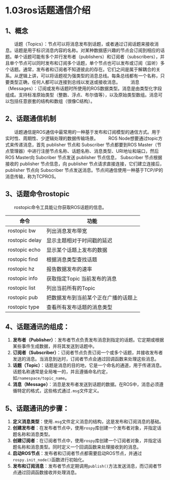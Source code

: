 # 1.03ros话题通信介绍

## 1、概念

  话题（Topics）：节点可以将消息发布到话题，或者通过订阅话题来接收消息。话题是用于标识消息内容的名称。对某种数据感兴趣的节点会订阅到相应的话题。单个话题可能有多个并行发布者（publishers）和订阅者（subscribers），并且单个节点可以同时发布和订阅多个话题，单个节点也可以发布或订阅（监听）多个话题。通常，发布者和订阅者不知道彼此的存在。它们之间是属于解耦合的关系。从逻辑上讲，可以将话题视为强类型的消息总线。每条总线都有一个名称，只要类型正确，任何人都可以连接到总线以发送或接收消息。
  消息（Messages）：订阅或发布话题时所使用的ROS数据类型。消息是由类型化字段组成。支持标准原始类型（整数、浮点、布尔值等），以及原始类型数组。消息可以包括任意嵌套的结构和数组（很像C结构）。

## 2、话题通信机制

  话题通信是ROS通信中最常用的一种基于发布和订阅模型的通信方式。用于实时性、周期性、少逻辑处理的数据传输场景。
  ROS Node想要通过topic方式来传递消息，首先 publisher 节点和 Subscriber 节点都要到ROS Master（节点管理器）中进行注册节点名称、话题名称、消息类型、URI地址和端口，然后ROS Master向 Subcriber 节点发送 publisher 节点信息， Subscriber 节点根据接收的 publisher 节点信息，向 publisher 节点请求直接连接，它们建立连接后， publisher 节点向 Subscriber 节点发送消息。节点间通信使用一种基于TCP/IP的消息传输，称为TCPROS。

## 3、话题命令rostopic

  rostopic命令工具能让你获取ROS话题的信息。

| 命令           | 功能                                 |
| -------------- | ------------------------------------ |
| rostopic bw    | 列出消息发布带宽                     |
| rostopic delay | 显示主题相对于时间戳的延迟           |
| rostopic echo  | 显示某个话题上发布的数据             |
| rostopic find  | 根据消息类型查找话题                 |
| rostopic hz    | 报告数据发布的速率                   |
| rostopic info  | 获取指定Topic 当前发布的消息         |
| rostopic list  | 列出当前所有的Topic                  |
| rostopic pub   | 把数据发布到当前某个正在广播的话题上 |
| rostopic type  | 查看所有发布话题的消息类型           |

## 4、话题通讯的组成：

1. **发布者（Publisher）**：发布者节点负责发布消息到指定的话题。它定期或根据某些事件生成数据，并将其发送到话题中。
2. **订阅者（Subscriber）**：订阅者节点负责订阅一个或多个话题，并接收发布者发送的消息。当消息到达时，订阅者节点会通过回调函数来处理这些消息。
3. **话题（Topic）**：话题是消息的目的地，它是一个命名的通道，用于传递消息。话题名称通常是全局唯一的，并且遵循命名约定，如`/namespace/topic_name`。
4. **消息（Message）**：消息是发布者发送到话题的数据。在ROS中，消息必须遵循特定的格式，这些格式通过`.msg`文件定义。

## 5、话题通讯的步骤：

1. **定义消息类型**：使用`.msg`文件定义消息的结构，这是发布和订阅消息的基础。
2. **创建发布者**：在发布者节点中，使用`rospy`库创建一个发布者对象，并指定话题名称和消息类型。
3. **创建订阅者**：在订阅者节点中，使用`rospy`库创建一个订阅者对象，并指定话题名称和消息类型。同时定义一个回调函数来处理接收到的消息。
4. **启动ROS节点**：发布者和订阅者节点都需要启动ROS节点，并通过`rospy.init_node()`函数进行初始化。
5. **发布和订阅消息**：发布者节点定期调用`publish()`方法发送消息，而订阅者节点通过回调函数接收并处理消息。

